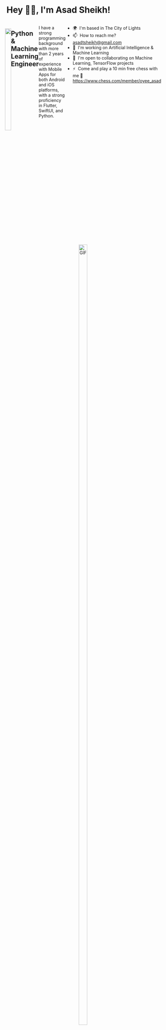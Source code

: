 Hey 👋🏻, I'm Asad Sheikh!
============================

<div style="width: 100% !important; display: flex !important; justify-content: center !important;">
  <a href="https://visitcount.itsvg.in" style="width: 100% !important; text-align: center !important; text-decoration: none !important;">
    <img src="https://visitcount.itsvg.in/api?id=asadsheikh1&label=Profile%20Views&color=2&pretty=true" style="max-width: 100%; max-height: 100%; width: 100% !important; 
     margin-top:25px !important;" />
  </a>

Python & Machine Learning Engineer
-------------------------------------
I have a strong programming background with more than 2 years of experience with Mobile Apps for both Android and iOS platforms, with a strong proficiency in Flutter, SwiftUI, and Python.

* 🌍  I'm based in The City of Lights
* 📫  How to reach me? [asadtsheikh@gmail.com](mailto:asadtsheikh@gmail.com)
* 🧠  I'm working on Artificial Intelligence & Machine Learning
* 🤝  I'm open to collaborating on Machine Learning, TensorFlow projects
* ⚡  Come and play a 10 min free chess with me  👑 https://www.chess.com/member/oyee_asad

</div>

<div style="display: flex; justify-content: center; align-items: center; height: 100vh;">
  <a href="https://i.pinimg.com/originals/ef/16/e4/ef16e4e68b0d3cb81e6bb8a8c3258d7e.gif" target="_blank" rel="noopener noreferrer nofollow" style="text-align: center; display: block;">
    <img src="https://i.pinimg.com/originals/ef/16/e4/ef16e4e68b0d3cb81e6bb8a8c3258d7e.gif" alt="GIF" style="width: 80%; height: auto; max-width: 100%;">
  </a>
</div>

## 🌐 Socials:
[![Facebook](https://img.shields.io/badge/Facebook-%231877F2.svg?logo=Facebook&logoColor=white)](https://www.facebook.com/profile.php?id=100010903412153) [![Instagram](https://img.shields.io/badge/Instagram-%23E4405F.svg?logo=Instagram&logoColor=white)](https://www.instagram.com/oyee_asad/) [![LinkedIn](https://img.shields.io/badge/LinkedIn-%230077B5.svg?logo=linkedin&logoColor=white)](https://www.linkedin.com/in/asadsheikh1/) [![Medium](https://img.shields.io/badge/Medium-12100E?logo=medium&logoColor=white)](https://medium.com/@asadtsheikh) [![Stack Overflow](https://img.shields.io/badge/-Stackoverflow-FE7A16?logo=stack-overflow&logoColor=white)](https://stackoverflow.com/users/15247779) [![Twitter](https://img.shields.io/badge/Twitter-%231DA1F2.svg?logo=Twitter&logoColor=white)](https://twitter.com/asadtsheikh) [![YouTube](https://img.shields.io/badge/YouTube-%23FF0000.svg?logo=YouTube&logoColor=white)](https://www.youtube.com/channel/UCIKFdtEggtjEidQA86J845Q) 

## 💻 Tech Stack:
![Python](https://img.shields.io/badge/python-3670A0?style=for-the-badge&logo=python&logoColor=ffdd54) ![R](https://img.shields.io/badge/r-%23276DC3.svg?style=for-the-badge&logo=r&logoColor=white) ![Scala](https://img.shields.io/badge/scala-%23DC322F.svg?style=for-the-badge&logo=scala&logoColor=white) ![Swift](https://img.shields.io/badge/swift-F54A2A?style=for-the-badge&logo=swift&logoColor=white) ![Dart](https://img.shields.io/badge/dart-%230175C2.svg?style=for-the-badge&logo=dart&logoColor=white) ![C#](https://img.shields.io/badge/c%23-%23239120.svg?style=for-the-badge&logo=c-sharp&logoColor=white) ![AWS](https://img.shields.io/badge/AWS-%23FF9900.svg?style=for-the-badge&logo=amazon-aws&logoColor=white) ![Firebase](https://img.shields.io/badge/firebase-%23039BE5.svg?style=for-the-badge&logo=firebase) ![Google Cloud](https://img.shields.io/badge/GoogleCloud-%234285F4.svg?style=for-the-badge&logo=google-cloud&logoColor=white) ![Anaconda](https://img.shields.io/badge/Anaconda-%2344A833.svg?style=for-the-badge&logo=anaconda&logoColor=white) ![Apache Kafka](https://img.shields.io/badge/Apache%20Kafka-000?style=for-the-badge&logo=apachekafka) ![Apache Hadoop](https://img.shields.io/badge/Apache%20Hadoop-66CCFF?style=for-the-badge&logo=apachehadoop&logoColor=black) ![Django](https://img.shields.io/badge/django-%23092E20.svg?style=for-the-badge&logo=django&logoColor=white) ![Flask](https://img.shields.io/badge/flask-%23000.svg?style=for-the-badge&logo=flask&logoColor=white) ![Flutter](https://img.shields.io/badge/Flutter-%2302569B.svg?style=for-the-badge&logo=Flutter&logoColor=white) ![OpenCV](https://img.shields.io/badge/opencv-%23white.svg?style=for-the-badge&logo=opencv&logoColor=white) ![Apache](https://img.shields.io/badge/apache-%23D42029.svg?style=for-the-badge&logo=apache&logoColor=white) ![Firebase](https://img.shields.io/badge/Firebase-039BE5?style=for-the-badge&logo=Firebase&logoColor=white) ![MicrosoftSQLServer](https://img.shields.io/badge/Microsoft%20SQL%20Server-CC2927?style=for-the-badge&logo=microsoft%20sql%20server&logoColor=white) ![MongoDB](https://img.shields.io/badge/MongoDB-%234ea94b.svg?style=for-the-badge&logo=mongodb&logoColor=white) ![MySQL](https://img.shields.io/badge/mysql-%2300000f.svg?style=for-the-badge&logo=mysql&logoColor=white) ![Postgres](https://img.shields.io/badge/postgres-%23316192.svg?style=for-the-badge&logo=postgresql&logoColor=white) ![SQLite](https://img.shields.io/badge/sqlite-%2307405e.svg?style=for-the-badge&logo=sqlite&logoColor=white) ![Adobe](https://img.shields.io/badge/adobe-%23FF0000.svg?style=for-the-badge&logo=adobe&logoColor=white) ![Adobe After Effects](https://img.shields.io/badge/Adobe%20After%20Effects-9999FF.svg?style=for-the-badge&logo=Adobe%20After%20Effects&logoColor=white) ![Adobe Illustrator](https://img.shields.io/badge/adobe%20illustrator-%23FF9A00.svg?style=for-the-badge&logo=adobe%20illustrator&logoColor=white) ![Adobe Lightroom](https://img.shields.io/badge/Adobe%20Lightroom-31A8FF.svg?style=for-the-badge&logo=Adobe%20Lightroom&logoColor=white) ![Adobe Photoshop](https://img.shields.io/badge/adobe%20photoshop-%2331A8FF.svg?style=for-the-badge&logo=adobe%20photoshop&logoColor=white) ![Adobe Premiere Pro](https://img.shields.io/badge/Adobe%20Premiere%20Pro-9999FF.svg?style=for-the-badge&logo=Adobe%20Premiere%20Pro&logoColor=white) ![Canva](https://img.shields.io/badge/Canva-%2300C4CC.svg?style=for-the-badge&logo=Canva&logoColor=white) ![Figma](https://img.shields.io/badge/figma-%23F24E1E.svg?style=for-the-badge&logo=figma&logoColor=white) ![Keras](https://img.shields.io/badge/Keras-%23D00000.svg?style=for-the-badge&logo=Keras&logoColor=white) ![Matplotlib](https://img.shields.io/badge/Matplotlib-%23ffffff.svg?style=for-the-badge&logo=Matplotlib&logoColor=black) ![mlflow](https://img.shields.io/badge/mlflow-%23d9ead3.svg?style=for-the-badge&logo=numpy&logoColor=blue) ![NumPy](https://img.shields.io/badge/numpy-%23013243.svg?style=for-the-badge&logo=numpy&logoColor=white) ![Pandas](https://img.shields.io/badge/pandas-%23150458.svg?style=for-the-badge&logo=pandas&logoColor=white) ![Plotly](https://img.shields.io/badge/Plotly-%233F4F75.svg?style=for-the-badge&logo=plotly&logoColor=white) ![PyTorch](https://img.shields.io/badge/PyTorch-%23EE4C2C.svg?style=for-the-badge&logo=PyTorch&logoColor=white) ![scikit-learn](https://img.shields.io/badge/scikit--learn-%23F7931E.svg?style=for-the-badge&logo=scikit-learn&logoColor=white) ![Scipy](https://img.shields.io/badge/SciPy-%230C55A5.svg?style=for-the-badge&logo=scipy&logoColor=%white) ![TensorFlow](https://img.shields.io/badge/TensorFlow-%23FF6F00.svg?style=for-the-badge&logo=TensorFlow&logoColor=white) ![APACHEKAFKA](https://img.shields.io/badge/apachekafka-231F20.svg?style=for-the-badge&logo=apachekafka&logoColor=white&color=%23231F20) ![Docker](https://img.shields.io/badge/docker-%230db7ed.svg?style=for-the-badge&logo=docker&logoColor=white) ![GIT](https://img.shields.io/badge/Git-fc6d26?style=for-the-badge&logo=git&logoColor=white) ![Jira](https://img.shields.io/badge/jira-%230A0FFF.svg?style=for-the-badge&logo=jira&logoColor=white) ![Trello](https://img.shields.io/badge/Trello-%23026AA7.svg?style=for-the-badge&logo=Trello&logoColor=white)

## 📊 Stats:
<div  style="width:100% !important; display: flex !important; flex-direction: column !important; justify-content: center !important; align-items: center !important;">
        <img src="https://github-readme-stats.vercel.app/api?username=asadsheikh1&theme=merko&hide_border=false&include_all_commits=true&count_private=true"><br>
        <img src="https://github-readme-streak-stats.herokuapp.com/?user=asadsheikh1&theme=merko&hide_border=false"><br>
        <img src="https://github-readme-stats.vercel.app/api/top-langs/?username=asadsheikh1&theme=merko&hide_border=false&include_all_commits=true&count_private=true&layout=compact"><br>
</div>

## 🏆 Trophies
![](https://github-profile-trophy.vercel.app/?username=asadsheikh1&theme=gruvbox&no-frame=false&no-bg=true&margin-w=4)

## 🔝 Top Contributed Repo
![](https://github-contributor-stats.vercel.app/api?username=asadsheikh1&limit=5&theme=gruvbox&combine_all_yearly_contributions=true)

## 😎🤏🏻 Quote Check

<div style=" display: flex !important; justify-content: center !important;">
    <img src="https://quotes-github-readme.vercel.app/api?type=vetical&theme=merko" alt="My GitHub Quote">
</div>

## 😂 Meme Check
<img src='https://randommeme-five.vercel.app/' style="height: 400px;"/>

## 🙈 Face Time
<img src="https://drive.google.com/uc?id=1OSOSnvPENxtCSnzjLH3xsAsQufcNkOEt" alt="Your Image" style="width: 50%; height: auto; max-width: 100%;">

![snake gif](https://github.com/asadsheikh1/asadsheikh1/blob/output/github-contribution-grid-snake.svg)

<!-- By Asad Sheikh -->
